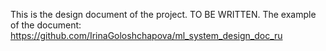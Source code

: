 This is the design document of the project. TO BE WRITTEN.
The example of the document: https://github.com/IrinaGoloshchapova/ml_system_design_doc_ru
